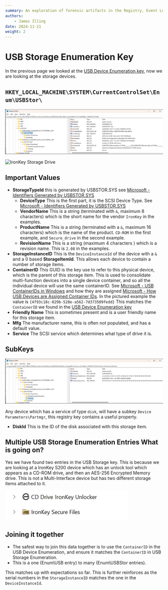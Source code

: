 ```yaml
---
summary: An exploration of forensic artifacts in the Registry, Event Log, and Setup logs.
authors:
    - James Illing
date: 2024-11-21
weight: 2
---
```

# USB Storage Enumeration Key

In the previous page we looked at the [USB Device Enumeration key](USB%20Device%20Enumeration%20Key.md), now we are looking at the storage devices.

## `HKEY_LOCAL_MACHINE\SYSTEM\CurrentControlSet\Enum\USBStor\`

![IronKey Cd-rom Drive](../img/USBStorEnumerationForIronKeyCDROM.png)

![IronKey Storage Drive](../img/USBStorEnumerationForIronKeyMemoryStickpng.png)

## Important Values

* **StorageTypeId** this is generated by USBSTOR.SYS see [Microsoft - Identifiers Generated by USBSTOR.SYS](https://learn.microsoft.com/en-us/windows-hardware/drivers/install/identifiers-generated-by-usbstor-sys)
    * **DeviceType** This is the first part, it is the SCSI Device Type. See [Microsoft - Identifiers Generated by USBSTOR.SYS](https://learn.microsoft.com/en-us/windows-hardware/drivers/install/identifiers-generated-by-usbstor-sys)
    * **VendorName** This is a string (terminated with `&`, maximum 8 characters) which is the short name for the vendor `IronKey` in the examples.
    * **ProductName** This is a string (terminated with a `&`, maximum 16 characters) which is the name of the product. `CD-ROM` in the first example, and `Secure_drive` in the second example.
    * **RevisionName** This is a string (maximum 4 characters ) which is a revision name. This is `2.08` in the examples.
* **StorageInstanceID** This is the `DeviceInstanceId` of the device with a `&` and a 0 based **StorageItemId**. This allows each device to contain a number of storage items.
* **ContainerID** This GUID is the key use to refer to this physical device, which is the parent of this storage item. This is used to consolidate multi-function devices into a single device container, and so all the individual device will use the same containerID. See [Microsoft - USB ContainerIDs in Windows](https://learn.microsoft.com/en-us/windows-hardware/drivers/usbcon/usb-containerids-in-windows) and how they are assigned [Microsoft - How USB Devices are Assigned Container IDs](https://learn.microsoft.com/en-us/windows-hardware/drivers/install/how-usb-devices-are-assigned-container-ids). In the pictured example the value is `{4f93c18c-029b-528e-a562-7d373509fedd}` This matches the `ContainerID` we found in the [USB Device Enumeration key](USB%20Device%20Enumeration%20Key.md)
* **Friendly Name** This is sometimes present and is a user friendly name for this storage item.
* **Mfg** The manufacturer name, this is often not populated, and has a default value.
* **Service** The SCSI service which determines what type of drive it is.

## SubKeys

![IronKey Storage Partition Manager](../img/PartitionManagerForIronKeyMemoryStick.png)

Any device which has a service of type `disk`, will have a subkey `Device Parameters\Partmgr`, this registry key contains a useful property.

* **DiskId** This is the ID of the disk associated with this storage item.

## Multiple USB Storage Enumeration Entries What is going on?

Yes we have found two entries in the USB Storage key. This is because we are looking at a IronKey S200 device which has an unlock tool which appears as a CD-ROM drive, and then an AES-256 Encrypted Memory drive. This is not a Multi-Interface device but has two different storage items attached to it.

![IronKey In Explorer](../img/IronKeyDevicesInExplorer.png)

## Joining it together

* The safest way to join this data together is to use the `ContainerID` in the USB Device Enumeration, and ensure it matches the `ContainerID` in USB Storage Enumeration.
* This is a one (Enum\USB entry) to many (Enum\USBStor entries).

This matches up with expectations so far. This is further reinforces as the serial numbers in the `StorageInstanceID` matches the one in the `DeviceInstanceId`.